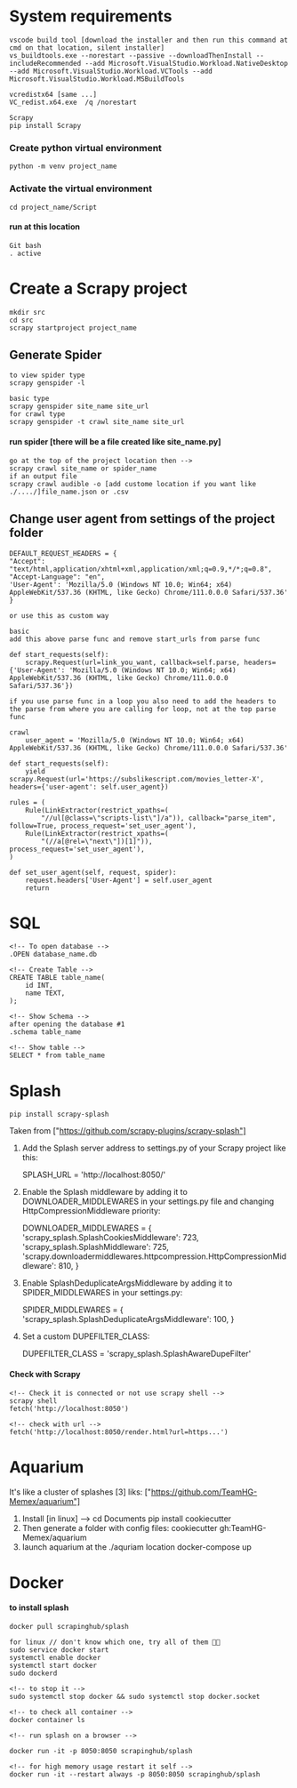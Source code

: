 # System requirements

    vscode build tool [download the installer and then run this command at cmd on that location, silent installer]
    vs_buildtools.exe --norestart --passive --downloadThenInstall --includeRecommended --add Microsoft.VisualStudio.Workload.NativeDesktop --add Microsoft.VisualStudio.Workload.VCTools --add Microsoft.VisualStudio.Workload.MSBuildTools

    vcredistx64 [same ...]
    VC_redist.x64.exe  /q /norestart

    Scrapy
    pip install Scrapy

### Create python virtual environment

    python -m venv project_name

### Activate the virtual environment

    cd project_name/Script

#### run at this location

    Git bash
    . active

# Create a Scrapy project

    mkdir src
    cd src
    scrapy startproject project_name

## Generate Spider

    to view spider type
    scrapy genspider -l

    basic type
    scrapy genspider site_name site_url
    for crawl type
    scrapy genspider -t crawl site_name site_url

#### run spider [there will be a file created like site_name.py]

    go at the top of the project location then -->
    scrapy crawl site_name or spider_name
    if an output file
    scrapy crawl audible -o [add custome location if you want like ./..../]file_name.json or .csv

## Change user agent from settings of the project folder

    DEFAULT_REQUEST_HEADERS = {
    "Accept": "text/html,application/xhtml+xml,application/xml;q=0.9,*/*;q=0.8",
    "Accept-Language": "en",
    'User-Agent': 'Mozilla/5.0 (Windows NT 10.0; Win64; x64) AppleWebKit/537.36 (KHTML, like Gecko) Chrome/111.0.0.0 Safari/537.36'
    }

    or use this as custom way

    basic
    add this above parse func and remove start_urls from parse func

    def start_requests(self):
        scrapy.Request(url=link_you_want, callback=self.parse, headers={'User-Agent': 'Mozilla/5.0 (Windows NT 10.0; Win64; x64) AppleWebKit/537.36 (KHTML, like Gecko) Chrome/111.0.0.0 Safari/537.36'})

    if you use parse func in a loop you also need to add the headers to the parse from where you are calling for loop, not at the top parse func

    crawl
        user_agent = 'Mozilla/5.0 (Windows NT 10.0; Win64; x64) AppleWebKit/537.36 (KHTML, like Gecko) Chrome/111.0.0.0 Safari/537.36'

    def start_requests(self):
        yield scrapy.Request(url='https://subslikescript.com/movies_letter-X', headers={'user-agent': self.user_agent})

    rules = (
        Rule(LinkExtractor(restrict_xpaths=(
            "//ul[@class=\"scripts-list\"]/a")), callback="parse_item", follow=True, process_request='set_user_agent'),
        Rule(LinkExtractor(restrict_xpaths=(
            "(//a[@rel=\"next\"])[1]")), process_request='set_user_agent'),
    )

    def set_user_agent(self, request, spider):
        request.headers['User-Agent'] = self.user_agent
        return

# SQL

    <!-- To open database -->
    .OPEN database_name.db

    <!-- Create Table -->
    CREATE TABLE table_name(
        id INT,
        name TEXT,
    );

    <!-- Show Schema -->
    after opening the database #1
    .schema table_name

    <!-- Show table -->
    SELECT * from table_name

# Splash

    pip install scrapy-splash

Taken from ["https://github.com/scrapy-plugins/scrapy-splash"]

1. Add the Splash server address to settings.py of your Scrapy project like this:

   SPLASH_URL = 'http://localhost:8050/'

2. Enable the Splash middleware by adding it to DOWNLOADER_MIDDLEWARES in your settings.py file and changing HttpCompressionMiddleware priority:

   DOWNLOADER_MIDDLEWARES = {
   'scrapy_splash.SplashCookiesMiddleware': 723,
   'scrapy_splash.SplashMiddleware': 725,
   'scrapy.downloadermiddlewares.httpcompression.HttpCompressionMiddleware': 810,
   }

3. Enable SplashDeduplicateArgsMiddleware by adding it to SPIDER_MIDDLEWARES in your settings.py:

   SPIDER_MIDDLEWARES = {
   'scrapy_splash.SplashDeduplicateArgsMiddleware': 100,
   }

4. Set a custom DUPEFILTER_CLASS:

   DUPEFILTER_CLASS = 'scrapy_splash.SplashAwareDupeFilter'

#### Check with Scrapy

    <!-- Check it is connected or not use scrapy shell -->
    scrapy shell
    fetch('http://localhost:8050')

    <!-- check with url -->
    fetch('http://localhost:8050/render.html?url=https...')

# Aquarium

It's like a cluster of splashes [3]
liks: ["https://github.com/TeamHG-Memex/aquarium"]

1. Install [in linux] --> cd Documents
   pip install cookiecutter
2. Then generate a folder with config files:
   cookiecutter gh:TeamHG-Memex/aquarium
3. launch aquarium at the ./aquriam location
   docker-compose up

# Docker

#### to install splash

    docker pull scrapinghub/splash

    for linux // don't know which one, try all of them 🤣🤣
    sudo service docker start
    systemctl enable docker
    systemctl start docker
    sudo dockerd

    <!-- to stop it -->
    sudo systemctl stop docker && sudo systemctl stop docker.socket

    <!-- to check all container -->
    docker container ls

    <!-- run splash on a browser -->

    docker run -it -p 8050:8050 scrapinghub/splash

    <!-- for high memory usage restart it self -->
    docker run -it --restart always -p 8050:8050 scrapinghub/splash
